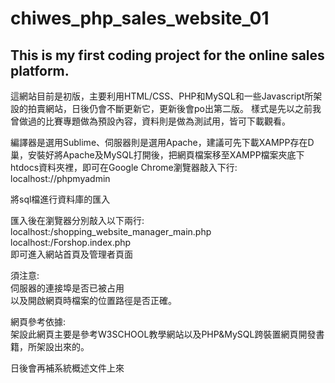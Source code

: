 # chiwes_php_sales_website_01
<h2>This is my first coding project for the online sales platform.</h2>
<p>這網站目前是初版，主要利用HTML/CSS、PHP和MySQL和一些Javascript所架設的拍賣網站，日後仍會不斷更新它，更新後會po出第二版。
樣式是先以之前我曾做過的比賽專題做為預設內容，資料則是做為測試用，皆可下載觀看。</p>
<p>編譯器是選用Sublime、伺服器則是選用Apache，建議可先下載XAMPP存在D巢，安裝好將Apache及MySQL打開後，把網頁檔案移至XAMPP檔案夾底下htdocs資料夾裡，即可在Google Chrome瀏覽器敲入下行:<br>
localhost://phpmyadmin<br>
<p>將sql檔進行資料庫的匯入</p>
<p>匯入後在瀏覽器分別敲入以下兩行:<br>
localhost:/shopping_website_manager_main.php<br>
localhost:/Forshop.index.php<br>
即可進入網站首頁及管理者頁面
</p>
<p>須注意:<br>
伺服器的連接埠是否已被占用<br>
以及開啟網頁時檔案的位置路徑是否正確。</p>

<p>網頁參考依據:<br>
架設此網頁主要是參考W3SCHOOL教學網站以及PHP&MySQL跨裝置網頁開發書籍，所架設出來的。
</p>

<p>日後會再補系統概述文件上來</p>



